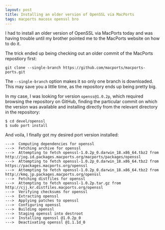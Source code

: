 ```yaml
---
layout: post
title: Installing an older version of OpenSSL via MacPorts
tags: macports macosx openssl bro
---
```


I had to install an older version of OpenSSL via MacPorts today and was having trouble until my brother pointed me to the MacPorts website on how to do it. 

The trick ended up being checking out an older commit of the MacPorts repostiory first:

```
git clone --single-branch https://github.com/macports/macports-ports.git
```

The `--single-branch` option makes it so only one branch is downloaded. This may save you a little time, as the repository ends up being pretty big.

In my case, I was looking for version `openss@1.0.2p`, which required browsing the repository on GitHub, finding the particular commit on which the version was available and installing directly from the relevant directory in the repository:

```
$ cd devel/openssl
$ sudo port install
```

And voila, I finally got my desired port version installed:

```
--->  Computing dependencies for openssl
--->  Fetching archive for openssl
--->  Attempting to fetch openssl-1.0.2p_0.darwin_18.x86_64.tbz2 from http://jog.id.packages.macports.org/macports/packages/openssl
--->  Attempting to fetch openssl-1.0.2p_0.darwin_18.x86_64.tbz2 from https://packages.macports.org/openssl
--->  Attempting to fetch openssl-1.0.2p_0.darwin_18.x86_64.tbz2 from http://kmq.jp.packages.macports.org/openssl
--->  Fetching distfiles for openssl
--->  Attempting to fetch openssl-1.0.2p.tar.gz from http://cjj.kr.distfiles.macports.org/openssl
--->  Verifying checksums for openssl                                                
--->  Extracting openssl
--->  Applying patches to openssl
--->  Configuring openssl
--->  Building openssl
--->  Staging openssl into destroot
--->  Installing openssl @1.0.2p_0
--->  Deactivating openssl @1.1.1d_0
```

